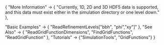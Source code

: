 {
  "More Information" ->
   {
    "Currently, 1D, 2D and 3D HDF5 data is supported, and this data must exist either in the simulation directory or one level down."
   },

  "Basic Examples" -> {
    "ReadRefinementLevels[\"bbh\", \"phi\",\"xy\"]"
    },
  "See Also" -> {
    "ReadGridFunctionDimensions", "FindGridFunctions", "ReadGridFunction"
   },
  "Tutorials" -> {"SimulationTools", "GridFunctions"}
}
